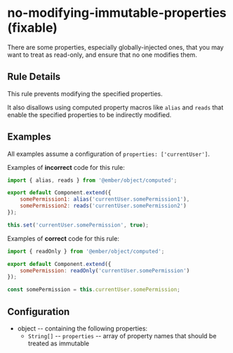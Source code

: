 # no-modifying-immutable-properties (fixable)

There are some properties, especially globally-injected ones, that you may want to treat as read-only, and ensure that no one modifies them.

## Rule Details

This rule prevents modifying the specified properties.

It also disallows using computed property macros like `alias` and `reads` that enable the specified properties to be indirectly modified.

## Examples

All examples assume a configuration of `properties: ['currentUser']`.

Examples of **incorrect** code for this rule:

```js
import { alias, reads } from '@ember/object/computed';

export default Component.extend({
    somePermission1: alias('currentUser.somePermission1'),
    somePermission2: reads('currentUser.somePermission2')
});
```

```js
this.set('currentUser.somePermission', true);
```

Examples of **correct** code for this rule:

```js
import { readOnly } from '@ember/object/computed';

export default Component.extend({
    somePermission: readOnly('currentUser.somePermission')
});
```

```js
const somePermission = this.currentUser.somePermission;
```

## Configuration

* object -- containing the following properties:
  * `String[]` -- `properties` -- array of property names that should be treated as immutable
